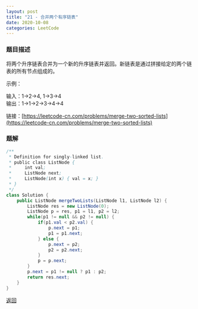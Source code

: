 ```yaml
---
layout: post
title: "21 - 合并两个有序链表"
date: 2020-10-08
categories: LeetCode
---
```


### **题目描述**
将两个升序链表合并为一个新的升序链表并返回。新链表是通过拼接给定的两个链表的所有节点组成的。 

示例：

输入：1->2->4, 1->3->4  
输出：1->1->2->3->4->4


链接：[https://leetcode-cn.com/problems/merge-two-sorted-lists](https://leetcode-cn.com/problems/merge-two-sorted-lists)



### **题解**
``` java
/**
 * Definition for singly-linked list.
 * public class ListNode {
 *     int val;
 *     ListNode next;
 *     ListNode(int x) { val = x; }
 * }
 */
class Solution {
    public ListNode mergeTwoLists(ListNode l1, ListNode l2) {
        ListNode res = new ListNode(0);
        ListNode p = res, p1 = l1, p2 = l2;
        while(p1 != null && p2 != null) {
            if(p1.val < p2.val) {
                p.next = p1;
                p1 = p1.next;
            } else {
                p.next = p2;
                p2 = p2.next;
            }
            p = p.next;
        }
        p.next = p1 != null ? p1 : p2;
        return res.next;
    }
}
```


[返回](https://maxwell-blog.cn/leetcode/2020/10/08/leetcode.html)
